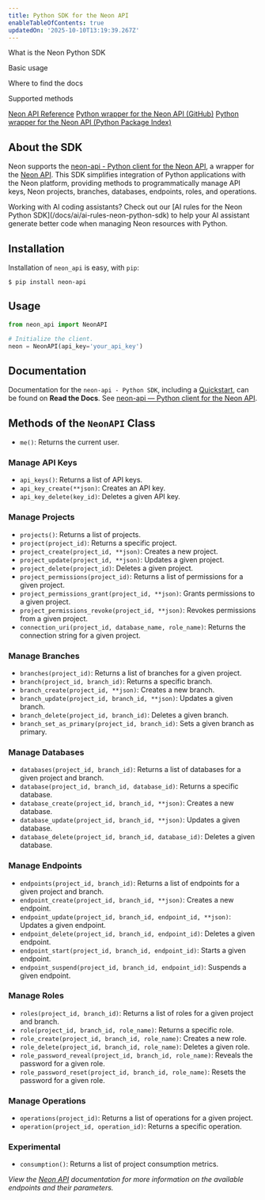 ```yaml
---
title: Python SDK for the Neon API
enableTableOfContents: true
updatedOn: '2025-10-10T13:19:39.267Z'
---
```


<InfoBlock>

<DocsList title="What you will learn:">
<p>What is the Neon Python SDK</p>
<p>Basic usage</p>
<p>Where to find the docs</p>
<p>Supported methods</p>
</DocsList>

<DocsList title="Related resources" theme="docs">
  <a href="/docs/reference/api-reference">Neon API Reference</a>
</DocsList>

<DocsList title="Source code" theme="repo">
  <a href="https://github.com/neondatabase/neon-api-python">Python wrapper for the Neon API (GitHub)</a>
  <a href="https://pypi.org/project/neon-api/">Python wrapper for the Neon API (Python Package Index)</a>
</DocsList>

</InfoBlock>

## About the SDK

Neon supports the [neon-api - Python client for the Neon API](https://pypi.org/project/neon-api/), a wrapper for the [Neon API](https://api-docs.neon.tech/reference/getting-started-with-neon-api). This SDK simplifies integration of Python applications with the Neon platform, providing methods to programmatically manage API keys, Neon projects, branches, databases, endpoints, roles, and operations.

<Admonition type="tip" title="AI Rules available">
Working with AI coding assistants? Check out our [AI rules for the Neon Python SDK](/docs/ai/ai-rules-neon-python-sdk) to help your AI assistant generate better code when managing Neon resources with Python.
</Admonition>

## Installation

Installation of `neon_api` is easy, with `pip`:

```shell
$ pip install neon-api
```

## Usage

```python
from neon_api import NeonAPI

# Initialize the client.
neon = NeonAPI(api_key='your_api_key')
```

## Documentation

Documentation for the `neon-api - Python SDK`, including a [Quickstart](https://neon-api-python.readthedocs.io/en/latest/#quickstart), can be found on **Read the Docs**. See [neon-api — Python client for the Neon API](https://neon-api-python.readthedocs.io/en/latest/#neon-api-python-client-for-the-neon-api).

## Methods of the `NeonAPI` Class

- `me()`: Returns the current user.

### Manage API Keys

- `api_keys()`: Returns a list of API keys.
- `api_key_create(**json)`: Creates an API key.
- `api_key_delete(key_id)`: Deletes a given API key.

### Manage Projects

- `projects()`: Returns a list of projects.
- `project(project_id)`: Returns a specific project.
- `project_create(project_id, **json)`: Creates a new project.
- `project_update(project_id, **json)`: Updates a given project.
- `project_delete(project_id)`: Deletes a given project.
- `project_permissions(project_id)`: Returns a list of permissions for a given project.
- `project_permissions_grant(project_id, **json)`: Grants permissions to a given project.
- `project_permissions_revoke(project_id, **json)`: Revokes permissions from a given project.
- `connection_uri(project_id, database_name, role_name)`: Returns the connection string for a given project.

### Manage Branches

- `branches(project_id)`: Returns a list of branches for a given project.
- `branch(project_id, branch_id)`: Returns a specific branch.
- `branch_create(project_id, **json)`: Creates a new branch.
- `branch_update(project_id, branch_id, **json)`: Updates a given branch.
- `branch_delete(project_id, branch_id)`: Deletes a given branch.
- `branch_set_as_primary(project_id, branch_id)`: Sets a given branch as primary.

### Manage Databases

- `databases(project_id, branch_id)`: Returns a list of databases for a given project and branch.
- `database(project_id, branch_id, database_id)`: Returns a specific database.
- `database_create(project_id, branch_id, **json)`: Creates a new database.
- `database_update(project_id, branch_id, **json)`: Updates a given database.
- `database_delete(project_id, branch_id, database_id)`: Deletes a given database.

### Manage Endpoints

- `endpoints(project_id, branch_id)`: Returns a list of endpoints for a given project and branch.
- `endpoint_create(project_id, branch_id, **json)`: Creates a new endpoint.
- `endpoint_update(project_id, branch_id, endpoint_id, **json)`: Updates a given endpoint.
- `endpoint_delete(project_id, branch_id, endpoint_id)`: Deletes a given endpoint.
- `endpoint_start(project_id, branch_id, endpoint_id)`: Starts a given endpoint.
- `endpoint_suspend(project_id, branch_id, endpoint_id)`: Suspends a given endpoint.

### Manage Roles

- `roles(project_id, branch_id)`: Returns a list of roles for a given project and branch.
- `role(project_id, branch_id, role_name)`: Returns a specific role.
- `role_create(project_id, branch_id, role_name)`: Creates a new role.
- `role_delete(project_id, branch_id, role_name)`: Deletes a given role.
- `role_password_reveal(project_id, branch_id, role_name)`: Reveals the password for a given role.
- `role_password_reset(project_id, branch_id, role_name)`: Resets the password for a given role.

### Manage Operations

- `operations(project_id)`: Returns a list of operations for a given project.
- `operation(project_id, operation_id)`: Returns a specific operation.

### Experimental

- `consumption()`: Returns a list of project consumption metrics.

_View the [Neon API](https://api-docs.neon.tech/reference/getting-started-with-neon-api) documentation for more information on the available endpoints and their parameters._
